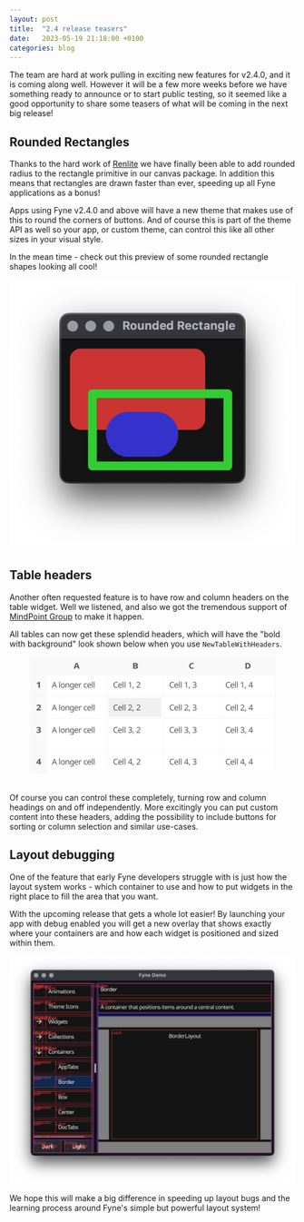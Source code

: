 ```yaml
---
layout: post
title:  "2.4 release teasers"
date:   2023-05-19 21:18:00 +0100
categories: blog
---
```



The team are hard at work pulling in exciting new features for v2.4.0, and it is coming along well.
However it will be a few more weeks before we have something ready to announce or to start public testing, so it seemed like a good opportunity to share some teasers of what will be coming in the next big release!

## Rounded Rectangles

Thanks to the hard work of [Renlite](https://github.com/renlite) we have finally been
able to add rounded radius to the rectangle primitive in our canvas package.
In addition this means that rectangles are drawn faster than ever, speeding up all Fyne applications as a bonus!

Apps using Fyne v2.4.0 and above will have a new theme that makes use of this to round
the corners of buttons. And of course this is part of the theme API as well so your app,
or custom theme, can control this like all other sizes in your visual style.

In the mean time - check out this preview of some rounded rectangle shapes looking all cool!

<div style="width: 100%; text-align: center">
  <img alt="Rounded rectangles" src="/blog/img/rounded-rect.png" width="634" />
</div>

## Table headers

Another often requested feature is to have row and column headers on the table widget.
Well we listened, and also we got the tremendous support of [MindPoint Group](https://mindpointgroup.com) to make it happen.

All tables can now get these splendid headers, which will have the "bold with background" look shown below when you use `NewTableWithHeaders`.

<div style="width: 100%; text-align: center">
  <img alt="Table headers" src="/blog/img/table-headers.png" width="433" />
</div>
<br />

Of course you can control these completely, turning row and column headings on and off
independently. More excitingly you can put custom content into these headers, adding the
possibility to include buttons for sorting or column selection and similar use-cases.

## Layout debugging

One of the feature that early Fyne developers struggle with is just how the layout
system works - which container to use and how to put widgets in the right place to fill 
the area that you want.

With the upcoming release that gets a whole lot easier! By launching your app with
debug enabled you will get a new overlay that shows exactly where your containers are
and how each widget is positioned and sized within them.

<div style="width: 100%; text-align: center">
  <img alt="Layout debugging visual" src="/blog/img/layout-debug.png" width="702" />
</div>

We hope this will make a big difference in speeding up layout bugs and the learning
process around Fyne's simple but powerful layout system!
